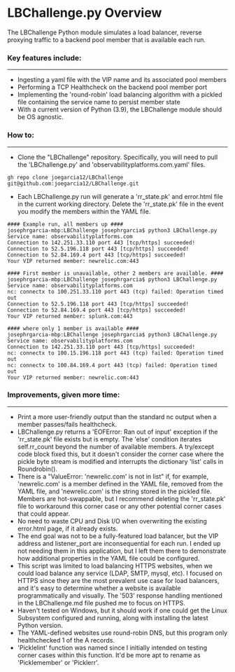 # LBChallenge.py Overview

The LBChallenge Python module simulates a load balancer, reverse proxying traffic to a backend pool member that is available each run.

### Key features include:
-------------------------
* Ingesting a yaml file with the VIP name and its associated pool members
* Performing a TCP Healthcheck on the backend pool member port
* Implementing the 'round-robin' load balancing algorithm with a pickled file containing the service name to persist member state
* With a current version of Python (3.9), the LBChallenge module should be OS agnostic.

### How to:
-----------
* Clone the "LBChallenge" repository. Specifically, you will need to pull the 'LBChallenge.py' and 'observabilityplatforms.com.yaml' files.
```
gh repo clone joegarcia12/LBChallenge
git@github.com:joegarcia12/LBChallenge.git
```
* Each LBChallenge.py run will generate a 'rr_state.pk' and error.html file in the current working directory. Delete the 'rr_state.pk' file in the event you modify the members within the YAML file.
```
#### Example run, all members up ####
josephrgarcia-mbp:LBChallenge josephrgarcia$ python3 LBChallenge.py
Service name: observabilityplatforms.com
Connection to 142.251.33.110 port 443 [tcp/https] succeeded!
Connection to 52.5.196.118 port 443 [tcp/https] succeeded!
Connection to 52.84.169.4 port 443 [tcp/https] succeeded!
Your VIP returned member: newrelic.com:443

#### First member is unavailable, other 2 members are available. ####
josephrgarcia-mbp:LBChallenge josephrgarcia$ python3 LBChallenge.py
Service name: observabilityplatforms.com
nc: connectx to 100.251.33.110 port 443 (tcp) failed: Operation timed out
Connection to 52.5.196.118 port 443 [tcp/https] succeeded!
Connection to 52.84.169.4 port 443 [tcp/https] succeeded!
Your VIP returned member: splunk.com:443

#### where only 1 member is available ####
josephrgarcia-mbp:LBChallenge josephrgarcia$ python3 LBChallenge.py
Service name: observabilityplatforms.com
Connection to 142.251.33.110 port 443 [tcp/https] succeeded!
nc: connectx to 100.15.196.118 port 443 (tcp) failed: Operation timed out
nc: connectx to 100.84.169.4 port 443 (tcp) failed: Operation timed out
Your VIP returned member: newrelic.com:443

```

### Improvements, given more time:
----------------------------------
* Print a more user-friendly output than the standard nc output when a member passes/fails healthcheck.
* LBChallenge.py returns a 'EOFError: Ran out of input' exception if the 'rr_state.pk' file exists but is empty. The 'else' condition iterates self.rr_count beyond the number of available members.  A try/except code block fixed this, but it doesn't consider the corner case where the pickle byte stream is modified and interrupts the dictionary 'list' calls in Roundrobin().
* There is a "ValueError: 'newrelic.com' is not in list" if, for example, 'newrelic.com' is a member defined in the YAML file, removed from the YAML file, and 'newrelic.com' is the string stored in the pickled file. Members are hot-swappable, but I recommend deleting the 'rr_state.pk' file to workaround this corner case or any other potential corner cases that could appear.
* No need to waste CPU and Disk I/O when overwriting the existing error.html page, if it already exists.
* The end goal was not to be a fully-featured load balancer, but the VIP address and listener_port are inconsequential for each run. I ended up not needing them in this application, but I left them there to demonstrate how additional properties in the YAML file could be configured.
* This script was limited to load balancing HTTPS websites, when we could load balance any service (LDAP, SMTP, mysql, etc). I focused on HTTPS since they are the most prevalent use case for load balancers, and it's easy to determine whether a website is available programmatically and visually. The '503' response handling mentioned in the LBChallenge.md file pushed me to focus on HTTPS.
* Haven't tested on Windows, but it should work if one could get the Linux Subsystem configured and running, along with installing the latest Python version.
* The YAML-defined websites use round-robin DNS, but this program only healthchecked 1 of the A records.
* 'Picklelint' function was named since I initially intended on testing corner cases within this function. It'd be more apt to rename as 'Picklemember' or 'Picklerr'.
